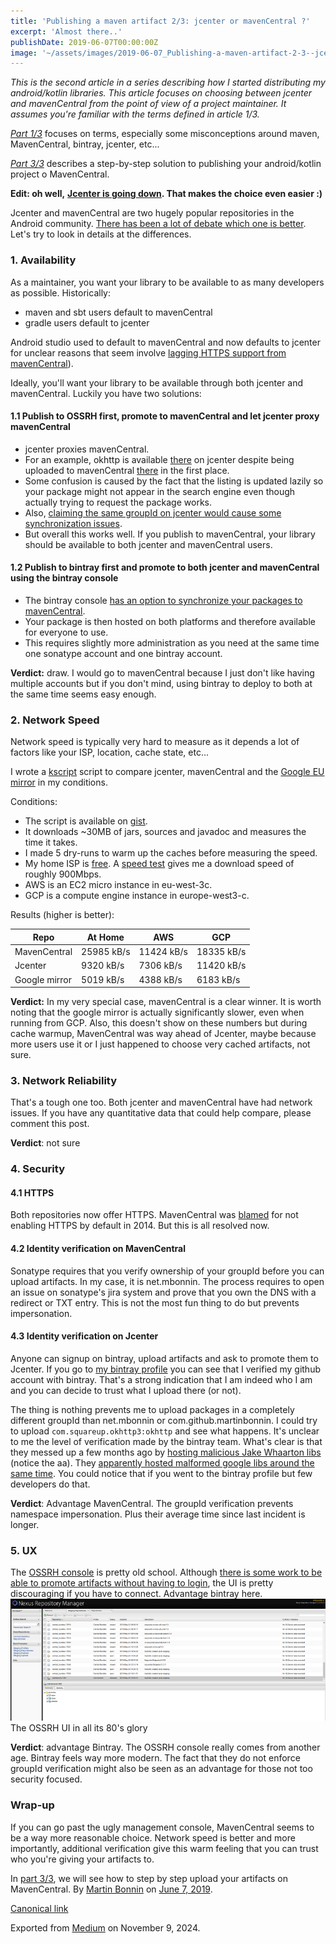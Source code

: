 ```yaml
---
title: 'Publishing a maven artifact 2/3: jcenter or mavenCentral ?'
excerpt: 'Almost there..'
publishDate: 2019-06-07T00:00:00Z
image: '~/assets/images/2019-06-07_Publishing-a-maven-artifact-2-3--jcenter-or-mavenCentral/1*sOOz-SZyjSK5aUXcfmyKjQ.jpeg'
---
```


_This is the second article in a series describing how I started distributing my android/kotlin libraries. This article focuses on choosing between jcenter and mavenCentral from the point of view of a project maintainer. It assumes you're familiar with the terms defined in article 1/3._

[_Part 1/3_](https://proandroiddev.com/publishing-a-maven-artifact-1-3-glossary-bc0068a440e0) focuses on terms, especially some misconceptions around maven, MavenCentral, bintray, jcenter, etc...

[_Part 3/3_](https://medium.com/p/bd661081645d) describes a step-by-step solution to publishing your android/kotlin project o MavenCentral.

**Edit: oh well,** [**Jcenter is going down**](https://jfrog.com/blog/into-the-sunset-bintray-jcenter-gocenter-and-chartcenter/)**. That makes the choice even easier :)**

Jcenter and mavenCentral are two hugely popular repositories in the Android community. [There has been a lot of debate which one is better](https://stackoverflow.com/questions/24852219/android-buildscript-repositories-jcenter-vs-mavencentral). Let's try to look in details at the differences.

### 1. Availability

As a maintainer, you want your library to be available to as many developers as possible. Historically:

- maven and sbt users default to mavenCentral
- gradle users default to jcenter

Android studio used to default to mavenCentral and now defaults to jcenter for unclear reasons that seem involve [lagging HTTPS support from mavenCentral](https://twitter.com/JakeWharton/status/1073205231884910593)).

Ideally, you'll want your library to be available through both jcenter and mavenCentral. Luckily you have two solutions:

#### 1.1 Publish to OSSRH first, promote to mavenCentral and let jcenter proxy mavenCentral

- jcenter proxies mavenCentral.
- For an example, okhttp is available [there](https://jcenter.bintray.com/com/squareup/okhttp3/okhttp/4.0.0-alpha02/) on jcenter despite being uploaded to mavenCentral [there](https://repo1.maven.org/maven2/com/squareup/okhttp3/okhttp/4.0.0-alpha02/) in the first place.
- Some confusion is caused by the fact that the listing is updated lazily so your package might not appear in the search engine even though actually trying to request the package works.
- Also, [claiming the same groupId on jcenter would cause some synchronization issues](https://github.com/bumptech/glide/issues/544#issuecomment-495391386).
- But overall this works well. If you publish to mavenCentral, your library should be available to both jcenter and mavenCentral users.

#### 1.2 Publish to bintray first and promote to both jcenter and mavenCentral using the bintray console

- The bintray console [has an option to synchronize your packages to mavenCentral](https://www.jfrog.com/confluence/display/BT/Syncing+with+Third-Party+Platforms).
- Your package is then hosted on both platforms and therefore available for everyone to use.
- This requires slightly more administration as you need at the same time one sonatype account and one bintray account.

**Verdict:** draw. I would go to mavenCentral because I just don't like having multiple accounts but if you don't mind, using bintray to deploy to both at the same time seems easy enough.

### 2. Network Speed

Network speed is typically very hard to measure as it depends a lot of factors like your ISP, location, cache state, etc...

I wrote a [kscript](https://github.com/holgerbrandl/kscript) script to compare jcenter, mavenCentral and the [Google EU mirror](https://cloudplatform.googleblog.com/2015/11/faster-builds-for-Java-developers-with-Maven-Central-mirror.html) in my conditions.

Conditions:

- The script is available on [gist](https://gist.github.com/martinbonnin/3fc42a5bc315583a2efd1398156fdd27).
- It downloads \~30MB of jars, sources and javadoc and measures the time it takes.
- I made 5 dry-runs to warm up the caches before measuring the speed.
- My home ISP is [free](https://www.free.fr/freebox/fibre-optique/). A [speed test](http://speedtest.net) gives me a download speed of roughly 900Mbps.
- AWS is an EC2 micro instance in eu-west-3c.
- GCP is a compute engine instance in europe-west3-c.

Results (higher is better):

| Repo          | At Home    | AWS        | GCP        |
| ------------- | ---------- | ---------- | ---------- |
| MavenCentral  | 25985 kB/s | 11424 kB/s | 18335 kB/s |
| Jcenter       | 9320 kB/s  | 7306 kB/s  | 11420 kB/s |
| Google mirror | 5019 kB/s  | 4388 kB/s  | 6183 kB/s  |

**Verdict:** In my very special case, mavenCentral is a clear winner. It is worth noting that the google mirror is actually significantly slower, even when running from GCP. Also, this doesn't show on these numbers but during cache warmup, MavenCentral was way ahead of Jcenter, maybe because more users use it or I just happened to choose very cached artifacts, not sure.

### 3. Network Reliability

That's a tough one too. Both jcenter and mavenCentral have had network issues. If you have any quantitative data that could help compare, please comment this post.

**Verdict**: not sure

### 4. Security

#### 4.1 HTTPS

Both repositories now offer HTTPS. MavenCentral was [blamed](https://max.computer/blog/how-to-take-over-the-computer-of-any-java-or-clojure-or-scala-developer/) for not enabling HTTPS by default in 2014. But this is all resolved now.

#### 4.2 Identity verification on MavenCentral

Sonatype requires that you verify ownership of your groupId before you can upload artifacts. In my case, it is net.mbonnin. The process requires to open an issue on sonatype's jira system and prove that you own the DNS with a redirect or TXT entry. This is not the most fun thing to do but prevents impersonation.

#### **4.3 Identity verification on Jcenter**

Anyone can signup on bintray, upload artifacts and ask to promote them to Jcenter. If you go to [my bintray profile](https://bintray.com/mbonnin) you can see that I verified my github account with bintray. That's a strong indication that I am indeed who I am and you can decide to trust what I upload there (or not).

The thing is nothing prevents me to upload packages in a completely different groupId than net.mbonnin or com.github.martinbonnin. I could try to upload `com.squareup.okhttp3:okhttp` and see what happens. It's unclear to me the level of verification made by the bintray team. What's clear is that they messed up a few months ago by [hosting malicious Jake Whaarton libs](https://twitter.com/jakewharton/status/1073102730443526144?lang=en) (notice the aa). They [apparently hosted malformed google libs around the same time](https://issuetracker.google.com/issues/120759347#comment30). You could notice that if you went to the bintray profile but few developers do that.

**Verdict**: Advantage MavenCentral. The groupId verification prevents namespace impersonation. Plus their average time since last incident is longer.

### 5. UX

The [OSSRH console](https://oss.sonatype.org) is pretty old school. Although [there is some work to be able to promote artifacts without having to login](https://github.com/vanniktech/gradle-maven-publish-plugin/issues/60), the UI is pretty discouraging if you have to connect. Advantage bintray here.
![](../../assets/images/2019-06-07_Publishing-a-maven-artifact-2-3--jcenter-or-mavenCentral/1*fc2F2ChlHImdcmcLLaORPQ.png)The OSSRH UI in all its 80's glory

**Verdict**: advantage Bintray. The OSSRH console really comes from another age. Bintray feels way more modern. The fact that they do not enforce groupId verification might also be seen as an advantage for those not too security focused.

### Wrap-up

If you can go past the ugly management console, MavenCentral seems to be a way more reasonable choice. Network speed is better and more importantly, additional verification give this warm feeling that you can trust who you're giving your artifacts to.

In [part 3/3](https://medium.com/p/bd661081645d), we will see how to step by step upload your artifacts on MavenCentral.
By [Martin Bonnin](https://medium.com/@mbonnin) on [June 7, 2019](https://medium.com/p/e0f82ba3f473).

[Canonical link](https://medium.com/@mbonnin/publishing-a-maven-artifact-2-3-jcenter-or-mavencentral-e0f82ba3f473)

Exported from [Medium](https://medium.com) on November 9, 2024.
